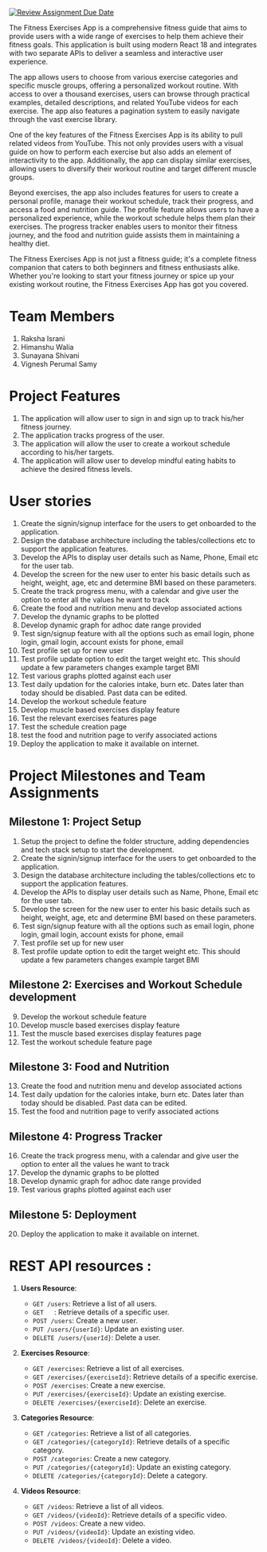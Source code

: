 [![Review Assignment Due Date](https://classroom.github.com/assets/deadline-readme-button-24ddc0f5d75046c5622901739e7c5dd533143b0c8e959d652212380cedb1ea36.svg)](https://classroom.github.com/a/Rx1afNgR)


The Fitness Exercises App is a comprehensive fitness guide that aims to provide users with a wide range of exercises to help them achieve their fitness goals. This application is built using modern React 18 and integrates with two separate APIs to deliver a seamless and interactive user experience.

The app allows users to choose from various exercise categories and specific muscle groups, offering a personalized workout routine. With access to over a thousand exercises, users can browse through practical examples, detailed descriptions, and related YouTube videos for each exercise. The app also features a pagination system to easily navigate through the vast exercise library.

One of the key features of the Fitness Exercises App is its ability to pull related videos from YouTube. This not only provides users with a visual guide on how to perform each exercise but also adds an element of interactivity to the app. Additionally, the app can display similar exercises, allowing users to diversify their workout routine and target different muscle groups.

Beyond exercises, the app also includes features for users to create a personal profile, manage their workout schedule, track their progress, and access a food and nutrition guide. The profile feature allows users to have a personalized experience, while the workout schedule helps them plan their exercises. The progress tracker enables users to monitor their fitness journey, and the food and nutrition guide assists them in maintaining a healthy diet.

The Fitness Exercises App is not just a fitness guide; it's a complete fitness companion that caters to both beginners and fitness enthusiasts alike. Whether you're looking to start your fitness journey or spice up your existing workout routine, the Fitness Exercises App has got you covered.

# Team Members
1. Raksha Israni
2. Himanshu Walia
3. Sunayana Shivani
4. Vignesh Perumal Samy


# Project Features
1. The application will allow user to sign in and sign up to track his/her fitness journey.
2. The application tracks progress of the user.
3. The application will allow the user to create a workout schedule according to his/her targets.
4. The application will allow user to develop mindful eating habits to achieve the desired fitness levels.


# User stories 

1. Create the signin/signup interface for the users to get onboarded to the application. 
2. Design the database architecture including the tables/collections etc to support the application features.
3. Develop the APIs to display user details such as Name, Phone, Email etc for the user tab.
4. Develop the screen for the new user to enter his basic details such as height, weight, age, etc and determine BMI based on these parameters.
5. Create the track progress menu, with a calendar and give user the option to enter all the values he want to track
6. Create the food and nutrition menu and develop associated actions 
7. Develop the dynamic graphs to be plotted
8. Develop dynamic graph for adhoc date range provided
9. Test sign/signup feature with all the options such as email login, phone login, gmail login, account exists for phone, email
10. Test profile set up for new user
11. Test profile update option to edit the target weight etc. This should update a few parameters changes example target BMI
12. Test various graphs plotted against each user
13. Test daily updation for the calories intake, burn etc. Dates later than today should be disabled. Past data can be edited.
14. Develop the workout schedule feature
15. Develop muscle based exercises display feature
16. Test the relevant exercises features page 
17. Test the schedule creation page
18. test the food and nutrition page to verify associated actions
19. Deploy the application to make it available on internet.


# Project Milestones and Team Assignments

## Milestone 1: Project Setup 

1. Setup the project to define the folder structure, adding dependencies and tech stack setup to start the development.
2. Create the signin/signup interface for the users to get onboarded to the application. 
3. Design the database architecture including the tables/collections etc to support the application features.
4. Develop the APIs to display user details such as Name, Phone, Email etc for the user tab.
5. Develop the screen for the new user to enter his basic details such as height, weight, age, etc and determine BMI based on these parameters.
6. Test sign/signup feature with all the options such as email login, phone login, gmail login, account exists for phone, email
7. Test profile set up for new user
8. Test profile update option to edit the target weight etc. This should update a few parameters changes example target BMI

## Milestone 2: Exercises and Workout Schedule development

9. Develop the workout schedule feature
10. Develop muscle based exercises display feature
11. Test the muscle based exercises display features page 
12. Test the workout schedule feature page

## Milestone 3: Food and Nutrition
13. Create the food and nutrition menu and develop associated actions 
14. Test daily updation for the calories intake, burn etc. Dates later than today should be disabled. Past data can be edited.
15. Test the food and nutrition page to verify associated actions

## Milestone 4: Progress Tracker

16. Create the track progress menu, with a calendar and give user the option to enter all the values he want to track
17. Develop the dynamic graphs to be plotted
18. Develop dynamic graph for adhoc date range provided
19. Test various graphs plotted against each user


## Milestone 5: Deployment
20. Deploy the application to make it available on internet.


# REST API resources :

1. **Users Resource**:

   - `GET /users`: Retrieve a list of all users.
   - `GET   `: Retrieve details of a specific user.
   - `POST /users`: Create a new user.
   - `PUT /users/{userId}`: Update an existing user.
   - `DELETE /users/{userId}`: Delete a user.

2. **Exercises Resource**:

   - `GET /exercises`: Retrieve a list of all exercises.
   - `GET /exercises/{exerciseId}`: Retrieve details of a specific exercise.
   - `POST /exercises`: Create a new exercise.
   - `PUT /exercises/{exerciseId}`: Update an existing exercise.
   - `DELETE /exercises/{exerciseId}`: Delete an exercise.

3. **Categories Resource**:

   - `GET /categories`: Retrieve a list of all categories.
   - `GET /categories/{categoryId}`: Retrieve details of a specific category.
   - `POST /categories`: Create a new category.
   - `PUT /categories/{categoryId}`: Update an existing category.
   - `DELETE /categories/{categoryId}`: Delete a category.

4. **Videos Resource**:
   - `GET /videos`: Retrieve a list of all videos.
   - `GET /videos/{videoId}`: Retrieve details of a specific video.
   - `POST /videos`: Create a new video.
   - `PUT /videos/{videoId}`: Update an existing video.
   - `DELETE /videos/{videoId}`: Delete a video.